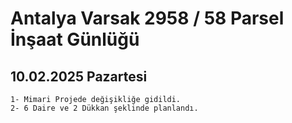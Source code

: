 # Antalya Varsak 2958 / 58 Parsel İnşaat Günlüğü



## 10.02.2025 Pazartesi
    
    1- Mimari Projede değişikliğe gidildi.
    2- 6 Daire ve 2 Dükkan şeklinde planlandı.


    
